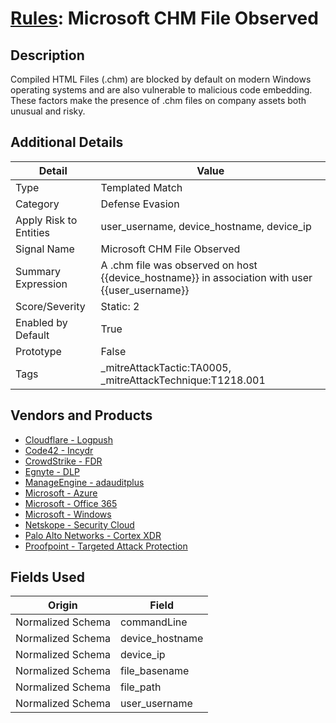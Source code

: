 # [Rules](README.md): Microsoft CHM File Observed

## Description
Compiled HTML Files (.chm) are blocked by default on modern Windows operating systems and are also vulnerable to malicious code embedding. These factors make the presence of .chm files on company assets both unusual and risky.

## Additional Details
|Detail|Value|
|----|----|
|Type|Templated Match|
|Category|Defense Evasion|
|Apply Risk to Entities|user_username, device_hostname, device_ip|
|Signal Name|Microsoft CHM File Observed|
|Summary Expression|A .chm file was observed on host {{device_hostname}} in association with user {{user_username}}|
|Score/Severity|Static: 2|
|Enabled by Default|True|
|Prototype|False|
|Tags|_mitreAttackTactic:TA0005, _mitreAttackTechnique:T1218.001|
## Vendors and Products
- [Cloudflare - Logpush](../products/c2503fcc-ef30-4e40-bb32-0bf47151b140.md)
- [Code42 - Incydr](../products/cc523ad6-7193-4de5-a254-d0243fca63f3.md)
- [CrowdStrike - FDR](../products/569a3a44-c29f-492e-bcf4-5dc04e2ab0f3.md)
- [Egnyte - DLP](../products/114420df-d10c-4e88-92e9-0d95102c1a3d.md)
- [ManageEngine - adauditplus](../products/7205db83-88e8-4074-8288-136a6c493d69.md)
- [Microsoft - Azure](../products/a1225af5-e778-4068-a9a2-47da93d1ff24.md)
- [Microsoft - Office 365](../products/d3ed003d-5ddd-4c7a-bea5-63eae6311833.md)
- [Microsoft - Windows](../products/1ff7546c-cb36-4a24-87f7-89d2cecc5761.md)
- [Netskope - Security Cloud](../products/B3582ED2-1A0C-452D-9802-97433D143486.md)
- [Palo Alto Networks - Cortex XDR](../products/146522A1-DC9A-40A5-A909-2EB3B665B1D1.md)
- [Proofpoint - Targeted Attack Protection](../products/de3d4b6b-36a3-4436-8bfc-0561ac95037e.md)


## Fields Used

|Origin|Field|
|----|----|
|Normalized Schema|commandLine|
|Normalized Schema|device_hostname|
|Normalized Schema|device_ip|
|Normalized Schema|file_basename|
|Normalized Schema|file_path|
|Normalized Schema|user_username|


